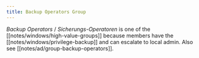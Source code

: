 ```yaml
---
title: Backup Operators Group
---
```


*Backup Operators* / *Sicherungs-Operatoren* is one of the [[notes/windows/high-value-groups]] because members have the [[notes/windows/privilege-backup]] and can escalate to local admin.
Also see [[notes/ad/group-backup-operators]].
